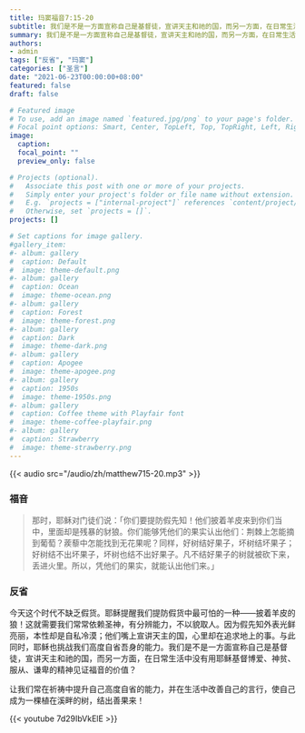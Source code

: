 ```yaml
---
title: 玛窦福音7:15-20
subtitle: 我们是不是一方面宣称自己是基督徒，宣讲天主和祂的国，而另一方面，在日常生活中没有用耶稣基督博爱、神贫、服从、谦卑的精神见证福音的价值？
summary: 我们是不是一方面宣称自己是基督徒，宣讲天主和祂的国，而另一方面，在日常生活中没有用耶稣基督博爱、神贫、服从、谦卑的精神见证福音的价值？
authors:
- admin
tags: ["反省", "玛窦"]
categories: ["圣言"]
date: "2021-06-23T00:00:00+08:00"
featured: false
draft: false

# Featured image
# To use, add an image named `featured.jpg/png` to your page's folder.
# Focal point options: Smart, Center, TopLeft, Top, TopRight, Left, Right, BottomLeft, Bottom, BottomRight
image:
  caption:
  focal_point: ""
  preview_only: false

# Projects (optional).
#   Associate this post with one or more of your projects.
#   Simply enter your project's folder or file name without extension.
#   E.g. `projects = ["internal-project"]` references `content/project/deep-learning/index.md`.
#   Otherwise, set `projects = []`.
projects: []

# Set captions for image gallery.
#gallery_item:
#- album: gallery
#  caption: Default
#  image: theme-default.png
#- album: gallery
#  caption: Ocean
#  image: theme-ocean.png
#- album: gallery
#  caption: Forest
#  image: theme-forest.png
#- album: gallery
#  caption: Dark
#  image: theme-dark.png
#- album: gallery
#  caption: Apogee
#  image: theme-apogee.png
#- album: gallery
#  caption: 1950s
#  image: theme-1950s.png
#- album: gallery
#  caption: Coffee theme with Playfair font
#  image: theme-coffee-playfair.png
#- album: gallery
#  caption: Strawberry
#  image: theme-strawberry.png
---
```


{{< audio src="/audio/zh/matthew715-20.mp3" >}}

### 福音
> 那时，耶稣对门徒们说：「你们要提防假先知！他们披着羊皮来到你们当中，里面却是残暴的豺狼。你们能够凭他们的果实认出他们：荆棘上怎能摘到葡萄？蒺藜中怎能找到无花果呢？同样，好树结好果子，坏树结坏果子；好树结不出坏果子，坏树也结不出好果子。凡不结好果子的树就被砍下来，丢进火里。所以，凭他们的果实，就能认出他们来。」

### 反省
今天这个时代不缺乏假货。耶稣提醒我们提防假货中最可怕的一种——披着羊皮的狼！这就需要我们常常依赖圣神，有分辨能力，不以貌取人。因为假先知外表光鲜亮丽，本性却是自私冷漠；他们嘴上宣讲天主的国，心里却在追求地上的事。与此同时，耶稣也挑战我们高度自省吾身的能力。我们是不是一方面宣称自己是基督徒，宣讲天主和祂的国，而另一方面，在日常生活中没有用耶稣基督博爱、神贫、服从、谦卑的精神见证福音的价值？

让我们常在祈祷中提升自己高度自省的能力，并在生活中改善自己的言行，使自己成为一棵植在溪畔的树，结出善果来！

{{< youtube 7d29IbVkElE >}}
